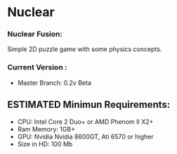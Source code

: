 # Nuclear

### Nuclear Fusion:
Simple 2D puzzle game with some physics concepts.  

### Current Version :
  - Master Branch: 0.2v Beta

## ESTIMATED Minimun Requirements:
  - CPU: Intel Core 2 Duo+ or AMD Phenom II X2+
  - Ram Memory: 1GB+
  - GPU: Nvidia Nvidia 8600GT, Ati 6570 or higher
  - Size in HD: 100 Mb
